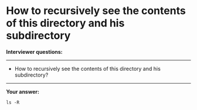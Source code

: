 # How to recursively see the contents of this directory and his subdirectory

**Interviewer questions:**

---
* How to recursively see the contents of this directory and his subdirectory?
---

**Your answer:**

```
ls -R
```
